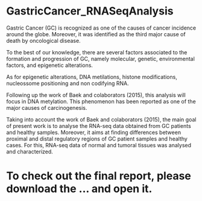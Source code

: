 # GastricCancer_RNASeqAnalysis
Gastric Cancer (GC) is recognized as one of the causes of cancer incidence around the globe. Moreover, it was identified as the third major cause of death by oncological disease. 

To the best of our knowledge, there are several factors associated to the formation and progression of GC, namely molecular, genetic, environmental factors, and epigenetic alterations.

As for epigenetic alterations, DNA metilations, histone modifications, nucleossome positioning and non codifying RNA. 

Following up the work of Baek and colaborators (2015), this analysis will focus in DNA metylation. This phenomenon has been reported as one of the major causes of carcinogenesis.

Taking into account the work of Baek and colaborators (2015), the main goal of present work is to analyse the RNA-seq data obtained from GC patients and healthy samples. Moreover, it aims at finding differences between proximal and distal regulatory regions of GC patient samples and healthy cases. For this, RNA-seq data of normal and tumoral tissues was analysed and characterized.

# To check out the final report, please download the ... and open it.
